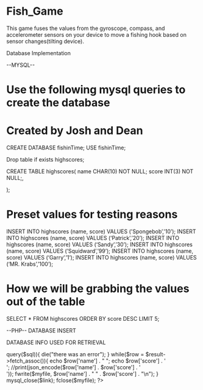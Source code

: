 # Fish_Game

This game fuses the values from the gyroscope, compass, and accelerometer sensors on your device to move a fishing hook based on sensor changes(tilting device).

Database Implementation

--MYSQL--
# Use the following mysql queries to create the database
# Created by Josh and Dean
 
CREATE DATABASE fishinTime;
USE fishinTime;

Drop table if exists highscores;

CREATE TABLE highscores(
	name CHAR(10) NOT NULL;
	score INT(3) NOT NULL;,
	
);

# Preset values for testing reasons

INSERT INTO highscores (name, score) VALUES ('Spongebob’,'10’);
INSERT INTO highscores (name, score) VALUES (‘Patrick’,’20’);
INSERT INTO highscores (name, score) VALUES (‘Sandy’,’30’);
INSERT INTO highscores (name, score) VALUES (’Squidward’,’99’);
INSERT INTO highscores (name, score) VALUES (‘Garry’,’1’);
INSERT INTO highscores (name, score) VALUES (‘MR. Krabs’,’100’);


# How we will be grabbing the values out of the table

SELECT * FROM highscores ORDER BY score DESC LIMIT 5;

--PHP--
DATABASE INSERT
<?php
$uname="root";
$pwd="Summer2015";
$db="fish_app";

$con = mysqli_connect(localhost,$uname,$pwd, $db);
if (mysqli_connect_errno()){
echo "Failed to connect to MYSQL " . mysqli_connect_error();
}
mysqli_select_db($con, $db);;
$user_name=$_REQUEST['user_name'];
$user_score=$_REQUEST['user_score'];
$sql = "INSERT INTO highscores (name, score) VALUES ('$user_name', '$user_score')";
//$user_name = isset($_POST['user_name']) ? $_POST['user_name'] : ”;
//$user_score = isset($_POST['user_score']) ? $_POST['user_score'] : ”;
$flag['code']=0;

if($result = mysqli_query($con, $sql)){
    $flag['code']=1;
}

print(json_encode($flag));
mysqli_close($con);
?>

DATABASE INFO USED FOR RETRIEVAL

<?php

$myfile = fopen("scoreline.txt", "w") or die("Unable to open file!");
$username="root";
$password="Summer2015";
$database="fish_app";


$link = mysqli_connect(localhost,$username,$password, $database);

if (mysqli_connect_errno())
  {
  echo "Failed to connect to MySQL: " . mysqli_connect_error();
  }



$sql = "SELECT * FROM highscores ORDER BY score DESC LIMIT 10";
if (!$result = $link->query($sql)){
die("there was an error");
}

while($row = $result->fetch_assoc()){
echo $row['name'] . " ";
echo $row['score'] . '<br />';
//print(json_encode($row['name'] . $row['score'] . '<br />'));
fwrite($myfile, $row['name'] . " " . $row['score'] . "\n");
}
mysql_close($link);
fclose($myfile);

?>

